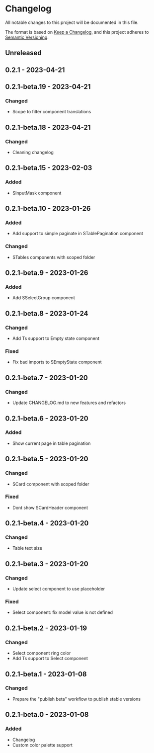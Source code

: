 # Changelog

All notable changes to this project will be documented in this file.

The format is based on [Keep a Changelog](https://keepachangelog.com/en/1.0.0/),
and this project adheres to [Semantic Versioning](https://semver.org/spec/v2.0.0.html).

## Unreleased

## 0.2.1 - 2023-04-21

## 0.2.1-beta.19 - 2023-04-21
### Changed
- Scope to filter component translations

## 0.2.1-beta.18 - 2023-04-21
### Changed
- Cleaning changelog

## 0.2.1-beta.15 - 2023-02-03
### Added
- SInputMask component

## 0.2.1-beta.10 - 2023-01-26
### Added
- Add support to simple paginate in STablePagination component

### Changed
- STables components with scoped folder

## 0.2.1-beta.9 - 2023-01-26
### Added
- Add SSelectGroup component

## 0.2.1-beta.8 - 2023-01-24
### Changed
- Add Ts support to Empty state component

### Fixed
- Fix bad imports to SEmptyState component

## 0.2.1-beta.7 - 2023-01-20
### Changed
- Update CHANGELOG.md to new features and refactors

## 0.2.1-beta.6 - 2023-01-20
### Added
- Show current page in table pagination

## 0.2.1-beta.5 - 2023-01-20
### Changed
- SCard component with scoped folder

### Fixed
- Dont show SCardHeader component

## 0.2.1-beta.4 - 2023-01-20
### Changed
- Table text size

## 0.2.1-beta.3 - 2023-01-20
### Changed
- Update select component to use placeholder

### Fixed
- Select component: fix model value is not defined

## 0.2.1-beta.2 - 2023-01-19
### Changed
- Select component ring color
- Add Ts support to Select component

## 0.2.1-beta.1 - 2023-01-08
### Changed
- Prepare the "publish beta" workflow to publish stable versions

## 0.2.1-beta.0 - 2023-01-08
### Added
- Changelog
- Custom color palette support
